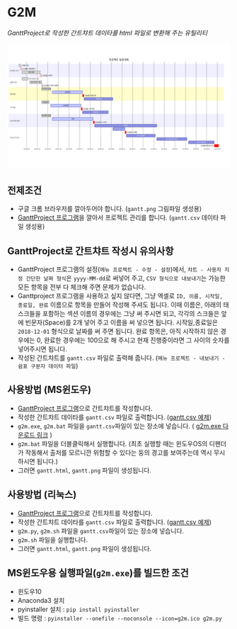 
# G2M

_GanttProject로 작성한 간트챠트 데이타를 html 파일로 변환해 주는 유틸리티_

![](gantt.png)


## 전제조건

* 구글 크롬 브라우저를 깔아두어야 합니다. (`gantt.png` 그림파일 생성용)
* [GanttProject 프로그램](https://www.ganttproject.biz/)을 깔아서 프로젝트 관리를 합니다. (`gantt.csv` 데이타 파일 생성용)


## GanttProject로 간트챠트 작성시 유의사항

* GanttProject 프로그램의 설정(`메뉴 프로젝트 - 수정 - 설정`)에서, `챠트 - 사용자 지정 간단한 날짜 형식`은 `yyyy-MM-dd`로 써넣어 주고, `CSV 형식으로 내보내기`는 가능한 모든 항목을 전부 다 체크해 주면 문제가 없습니다.
* Ganttproject 프로그램을 사용하고 싶지 않다면, 그냥 엑셀로 `ID, 이름, 시작일, 종료일, 완료` 이름으로 항목을 만들어 작성해 주셔도 됩니다.  이때 이름은, 아래의 태스크들을 포함하는 섹션 이름의 경우에는 그냥 써 주시면 되고, 각각의 스크들은 앞에 빈문자(Space)를 2개 넣어 주고 이름을 써 넣으면 됩니다.  시작일,종료일은 `2018-12-01` 형식으로 날짜를 써 주면 됩니다.  완료 항목은, 아직 시작하지 않은 경우에는 0, 완료한 경우에는 100으로 해 주시고 현재 진행중이라면 그 사이의 숫자를 넣어주시면 됩니다.
* 작성된 간트챠트를 `gantt.csv` 파일로 출력해 줍니다. (`메뉴 프로젝트 - 내보내기 - 쉼표 구분자 데이터 파일`)


## 사용방법 (MS윈도우)

* [GanttProject 프로그램](https://www.ganttproject.biz/)으로 간트챠트를 작성합니다.
* 작성한 간트챠트 데이타를 `gantt.csv` 파일로 출력합니다. ([gantt.csv 예제](https://github.com/dymaxionkim/G2M/blob/master/gantt.csv))
* `g2m.exe`, `g2m.bat` 파일을 `gantt.csv`파일이 있는 장소에 넣습니다. ( [g2m.exe 다운로드 링크](https://github.com/dymaxionkim/G2M/releases/download/V01/g2m.exe) )
* `g2m.bat` 파일을 더블클릭해서 실행합니다.  (최초 실행할 때는 윈도우OS의 디펜더가 작동해서 출처를 모르니깐 위험할 수 있다는 둥의 경고를 보여주는데 역시 무시하시면 됩니다.)
* 그러면 `gantt.html`, `gantt.png` 파일이 생성됩니다.


## 사용방법 (리눅스)

* [GanttProject 프로그램](https://www.ganttproject.biz/)으로 간트챠트를 작성합니다.
* 작성한 간트챠트 데이타를 `gantt.csv` 파일로 출력합니다. ([gantt.csv 예제](https://github.com/dymaxionkim/G2M/blob/master/gantt.csv))
* `g2m.py`, `g2m.sh` 파일을 `gantt.csv`파일이 있는 장소에 넣습니다.
* `g2m.sh` 파일을 실행합니다.
* 그러면 `gantt.html`, `gantt.png` 파일이 생성됩니다.



## MS윈도우용 실행파일(`g2m.exe`)를 빌드한 조건

* 윈도우10
* Anaconda3 설치
* pyinstaller 설치 : `pip install pyinstaller`
* 빌드 명령 : `pyinstaller --onefile --noconsole --icon=g2m.ico g2m.py`

